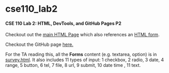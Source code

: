 # cse110_lab2
#### CSE 110 Lab 2: HTML, DevTools, and GitHub Pages P2

Checkout out the [main HTML Page](index.html) which also references an [HTML form](survey.html). 

Checkout the GitHub page [here.](https://ntrappe.github.io/cse110_lab2/)

For the TA reading this, all the **Forms** content (e.g. textarea, option) is in [survey.html](survey.html). It also includes 11 types of input: 1 checkbox, 2 radio, 3 date, 4 range, 5 button, 6 tel, 7 file, 8 url, 9 submit, 10 date time , 11 text.

